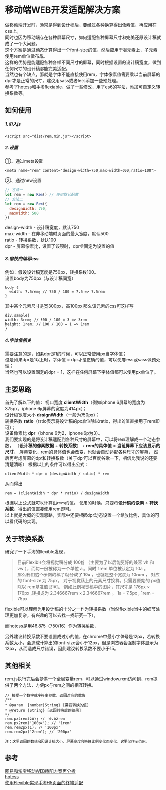 # 移动端WEB开发适配解决方案

做移动端开发时，通常是得到设计稿后，要经过各种换算得出像素值，再应用在css上。</br>
同时也因为移动端存在各种屏幕尺寸，如何适配各种屏幕尺寸和完美还原设计稿就成了一个大问题。</br>
这个方案是通过动态计算得出一个font-size的值，然后应用于根元素上，子元素使用rem单位做布局。</br>
这样的优势是能适配各种各样不同尺寸的屏幕，同时根据设置的设计稿宽度，做到任何尺寸的设计稿都能完美适配。</br>
当然也有个缺点，那就是字体不能直接使用rem，字体像素值需要乘以当前屏幕的dpr才是正常的尺寸，建议用sass或者less添加一些预处理。</br>
参考了hotcss和手淘flexiable，做了一些修改，用了es6的写法，添加可自定义转换系数等。</br>



## 如何使用
##### 1.引入js
```
<script src="dist/rem.min.js"></script>
```
##### 2.设置
①、通过meta设置
```
<meta name="rem" content="design-width=750,max-width=500,ratio=100">
```
②、通过new设置
```js
// 方法一
let rem = new Rem() // 使用默认配置
// 方法二
let rem = new Rem({
  designWidth: 750,
  maxWidth: 500
})
```
design-width - 设计稿宽度，默认750</br>
max-width - 在非移动端时页面的最大宽度，默认500</br>
ratio - 转换系数，默认100</br>
dpr - 屏幕像素比，设置了该项时，dpr会固定为设置的值
##### 3.愉快的编写css</br>
例如：假设设计稿宽度是750px，转换系数100。</br>
设置body为750px（与设计稿同宽）
```
body {
  width: 7.5rem; // 750 / 100 = 7.5 => 7.5rem
}
```
其中某个元素尺寸是宽300px，高100px
那么该元素的css可这样写
```
div.sample{
width: 3rem; // 300 / 100 = 3 => 3rem
height: 1rem; // 100 / 100 = 1 => 1rem
}
```
##### 4.字体值相关
需要注意的是，如果dpr是1的时候，可以正常使用px当字体值；</br>
但是如果dpr是1以上时，字体值 × dpr才是正确的值，可以使用less或sass做预处理；</br>
当然也可以设置固定的dpr = 1，这样在任何屏幕下字体值都可以使用px单位了。

## 主要思路
首先了解以下的值：
视口宽度 **clientWidth**（例如iphone 6屏幕的宽度为375px，iphone 6p屏幕的宽度为414px）；</br>
设计稿宽度大小 **designWidth**（一般为750px）；</br>
转换系数 **ratio**（ratio表示将设计稿的px单位除以ratio，得出的值直接用于rem即可）；</br>
设备像素比 **dpr**（iphone 6为2，iphone 6p为3）。</br>
我们要实现的是将设计稿适配到各种尺寸的屏幕中，可以将rem理解成一个动态参数，
（**设计稿的像素数据** ÷ **转换系数**） × **rem的具体值** = **当前屏幕下应该显示的尺寸**，
屏幕变化，rem的具体值也会改变，也就会自动适配各种尺寸的屏幕，
然后再考虑屏幕的dpr和转换系数（关于dpr可以百度谷歌一下，相信比我说的还要清楚清晰）
根据以上的条件可以得出公式：
```
clientWidth * dpr = (designWidth / ratio) * rem
```
从而得出
```
rem = (clientWidth * dpr * ratio) / designWidth
```
根据以上公式就可以计算出rem的值。
使用的时候，只要将**设计稿的像素** ÷ **转换系数**，得出的值直接使用rem即可。</br>
以上就是大概的实现思路，实际中还要根据dpr动态设置一个缩放比例，具体的可以看代码的实现。



## 关于转换系数
研究了一下手淘的flexible发现，
>目前Flexible会将视觉稿分成 100份 （主要为了以后能更好的兼容 vh 和 vw ），而每一份被称为一个单位 a 。同时 1rem 单位被认定为 10a 。</br>
那么我们这个示例的稿子就分成了 10a ，也就是整个宽度为 10rem ， <html> 对应的 font-size 为 75px。
对于视觉稿上的元素尺寸换算，只需要原始的 px值 除以 rem基准值 即可。
例如此例视觉稿中的图片，其尺寸是 176px × 176px ,转换成为 2.346667rem  ×  2.346667rem 。
1a   = 7.5px , 1rem = 75px

flexible可以理解为用设计稿的十分之一作为转换系数（当然flexible当中的细节处理更加复杂，有兴趣的可以去找一找研究一下），

而hotcss是用46.875（750/16）作为转换系数，

另外建议转换系数不要设置成过小的值，在chrome中最小字体号是12px，若转换系数太小，会造成计算出的font-size会小于12px，但是浏览器会强制字体显示为12px，从而造成尺寸错误，因此建议转换系数不要小于15。

## 其他相关

rem.js执行完后会提供一个全局变量rem，可以通过window.rem访问到，rem提供了两个方法，方便px与rem之间的相互转换。
```
// 接受一个数字或字符串参数，返回对应的数值
/**
* @param  {number|String} [需要转换的值]
* @return {String} [返回转换后的结果]
*/
rem.px2rem(20); // '0.02rem'
rem.px2rem('100px'); // '1rem'
rem.rem2px(1); // '100px'
rem.rem2px('2rem'); // '200px'
```
<small>注：这里返回的数值会因设计稿大小，屏幕宽度和换算比例变化而变化，这里仅作示范用。</small>


## 参考
[网易和淘宝移动WEB适配方案再分析](https://zhuanlan.zhihu.com/p/25216275)</br>
[hotcss](https://github.com/imochen/hotcss)</br>
[使用Flexible实现手淘H5页面的终端适配](http://www.tuicool.com/articles/nmm6reE)</br>
